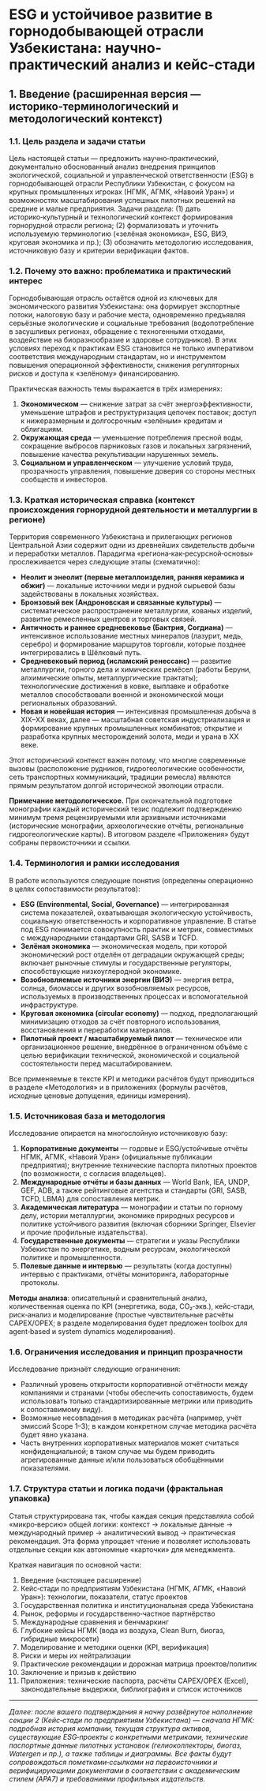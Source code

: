 # ESG и устойчивое развитие в горнодобывающей отрасли Узбекистана: научно-практический анализ и кейс-стади

## 1. Введение (расширенная версия — историко‑терминологический и методологический контекст)

### 1.1. Цель раздела и задачи статьи

Цель настоящей статьи — предложить научно‑практический, документально обоснованный анализ внедрения принципов экологической, социальной и управленческой ответственности (ESG) в горнодобывающей отрасли Республики Узбекистан, с фокусом на крупных промышленных игроках (НГМК, АГМК, «Навоий Уран») и возможностях масштабирования успешных пилотных решений на средние и малые предприятия. Задачи раздела: (1) дать историко‑культурный и технологический контекст формирования горнорудной отрасли региона; (2) формализовать и уточнить используемую терминологию («зелёная экономика», ESG, ВИЭ, круговая экономика и пр.); (3) обозначить методологию исследования, источниковую базу и критерии верификации фактов.

### 1.2. Почему это важно: проблематика и практический интерес

Горнодобывающая отрасль остаётся одной из ключевых для экономического развития Узбекистана: она формирует экспортные потоки, налоговую базу и рабочие места, одновременно предъявляя серьёзные экологические и социальные требования (водопотребление в засушливых регионах, обращение с техногенными отходами, воздействие на биоразнообразие и здоровье сотрудников). В этих условиях переход к практикам ESG становится не только императивом соответствия международным стандартам, но и инструментом повышения операционной эффективности, снижения регуляторных рисков и доступа к «зелёному» финансированию.

Практическая важность темы выражается в трёх измерениях:

1. **Экономическом** — снижение затрат за счёт энергоэффективности, уменьшение штрафов и реструктуризация цепочек поставок; доступ к нижеразмерным и долгосрочным «зелёным» кредитам и облигациям.
2. **Окружающая среда** — уменьшение потребления пресной воды, сокращение выбросов парниковых газов и локальных загрязнений, повышение качества рекультивации нарушенных земель.
3. **Социальном и управленческом** — улучшение условий труда, прозрачность управления, повышение доверия со стороны местных сообществ и инвесторов.

### 1.3. Краткая историческая справка (контекст происхождения горнорудной деятельности и металлургии в регионе)

Территория современного Узбекистана и прилегающих регионов Центральной Азии содержит одни из древнейших свидетельств добычи и переработки металлов. Парадигма «региона‑как‑ресурсной‑основы» прослеживается через следующие этапы (схематично):

* **Неолит и энеолит (первые металлоизделия, ранняя керамика и обжиг)** — локальные источники меди и рудной сырьевой базы задействованы в локальных хозяйствах.
* **Бронзовый век (Андроновская и связанные культуры)** — систематическое распространение металлургии, кованых изделий, развитие ремесленных центров и торговых связей.
* **Античность и раннее средневековье (Бактрия, Согдиана)** — интенсивное использование местных минералов (лазурит, медь, серебро) и формирование маршрутов торговли, которые позднее интегрировались в Шёлковый путь.
* **Средневековый период (исламский ренессанс)** — развитие металлургии, горного дела и химических ремёсел (работы Беруни, алхимические опыты, металлургические трактаты); технологические достижения в ковке, выплавке и обработке металлов способствовали военной и экономической мощи региональных образований.
* **Новая и новейшая история** — интенсивная промышленная добыча в XIX–XX веках, далее — масштабная советская индустриализация и формирование крупных промышленных комбинатов; открытие и разработка крупных месторождений золота, меди и урана в XX веке.

Этот исторический контекст важен потому, что многие современные вызовы (расположение рудников, гидрогеологические особенности, сеть транспортных коммуникаций, традиции ремесла) являются прямым результатом долгой исторической эволюции отрасли.

**Примечание методологическое.** При окончательной подготовке монографии каждый исторический тезис подлежит подтверждению минимум тремя рецензируемыми или архивными источниками (исторические монографии, археологические отчёты, региональные гидрогеологические карты). В итоговом разделе «Приложения» будут собраны первоисточники и ссылки.

### 1.4. Терминология и рамки исследования

В работе используются следующие понятия (определены операционно в целях сопоставимости результатов):

* **ESG (Environmental, Social, Governance)** — интегрированная система показателей, охватывающая экологическую устойчивость, социальную ответственность и корпоративное управление. В статье под ESG понимается совокупность практик и метрик, совместимых с международными стандартами GRI, SASB и TCFD.
* **Зелёная экономика** — экономическая модель, при которой экономический рост отделён от деградации окружающей среды; включает рыночные стимулы и государственные регуляторы, способствующие низкоуглеродной экономике.
* **Возобновляемые источники энергии (ВИЭ)** — энергия ветра, солнца, биомассы и других возобновляемых ресурсов, используемых в производственных процессах и вспомогательной инфраструктуре.
* **Круговая экономика (circular economy)** — подход, предполагающий минимизацию отходов за счёт повторного использования, восстановления и переработки материалов.
* **Пилотный проект / масштабируемый пилот** — техническое или организационное решение, внедрённое в ограниченном объёме с целью верификации технической, экономической и социальной состоятельности перед масштабированием.

Все применяемые в тексте KPI и методики расчётов будут приводиться в разделе «Методология» и в приложениях (формулы расчётов, исходные ценовые допущения, единицы измерения).

### 1.5. Источниковая база и методология

Исследование опирается на многослойную источниковую базу:

1. **Корпоративные документы** — годовые и ESG/устойчивые отчёты НГМК, АГМК, «Навоий Уран» (официальные публикации предприятия); внутренние технические паспорта пилотных проектов (по возможности, с согласия владельцев).
2. **Международные отчёты и базы данных** — World Bank, IEA, UNDP, GEF, ADB, а также рейтинговые агентства и стандарты (GRI, SASB, TCFD, LBMA) для сопоставления метрик.
3. **Академическая литература** — монографии и статьи по горному делу, истории металлургии, экономике природных ресурсов и политике устойчивого развития (включая сборники Springer, Elsevier и прочие профильные издательства).
4. **Государственные документы** — стратегии и указы Республики Узбекистан по энергетике, водным ресурсам, экологической политике и промышленности.
5. **Полевые данные и интервью** — результаты (когда доступны) интервью с практиками, отчёты мониторинга, лабораторные протоколы.

**Методы анализа**: описательный и сравнительный анализ, количественная оценка по KPI (энергетика, вода, СО₂‑экв.), кейс‑стади, риск‑анализ и моделирование (простые чувствительные расчёты CAPEX/OPEX; в разделе моделирования будет предложен toolbox для agent‑based и system dynamics моделирования).

### 1.6. Ограничения исследования и принцип прозрачности

Исследование признаёт следующие ограничения:

* Различный уровень открытости корпоративной отчётности между компаниями и странами (чтобы обеспечить сопоставимость, будем использовать только стандартизированные метрики или приводить к сопоставимому виду).
* Возможные несовпадения в методиках расчёта (например, учёт эмиссий Scope 1–3); в каждом конкретном случае методика расчёта будет явно указана.
* Часть внутренних корпоративных материалов может считаться конфиденциальной; в таком случае мы будем приводить агрегированные данные и/или пользоваться обобщёнными показателями.

### 1.7. Структура статьи и логика подачи (фрактальная упаковка)

Статья структурирована так, чтобы каждая секция представляла собой «микро‑версию» общей логики: контекст → локальные данные → международный пример → аналитический вывод → практическая рекомендация. Эта форма упрощает чтение и позволяет использовать отдельные секции как автономные «карточки» для менеджмента.

Краткая навигация по основной части:

1. Введение (настоящее расширение)
2. Кейс‑стади по предприятиям Узбекистана (НГМК, АГМК, «Навоий Уран»): технологии, показатели, статус проектов
3. Государственная политика и институциональная среда Узбекистана
4. Рынок, реформы и государственно‑частное партнёрство
5. Международные сравнения и бенчмаркинг
6. Глубокие кейсы НГМК (вода из воздуха, Clean Burn, биогаз, гибридные микросети)
7. Моделирование и методики оценки (KPI, верификация)
8. Риски и меры их нейтрализации
9. Практические рекомендации и дорожная матрица проектов/политик
10. Заключение и призыв к действию
11. Приложения: технические паспорта, расчёты CAPEX/OPEX (Excel), законодательные выдержки, библиография и список источников

---

*Далее: после вашего подтверждения я начну развёрнутое наполнение секции 2 (Кейс‑стади по предприятиям Узбекистана) — сначала НГМК: подробная история компании, текущая структура активов, существующие ESG‑проекты с конкретными метриками, технические паспортные данные пилотных установок (гелиоколлекторы, биогаз, Watergen и пр.), а также таблицы и диаграммы. Все факты будут сопровождаться пометками‑ссылками на первоисточники и верифицирующими документами в соответствии с академическим стилем (APA7) и требованиями профильных издательств.*

